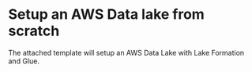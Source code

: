 # Setup an AWS Data lake from scratch

The attached template will setup an AWS Data Lake with Lake Formation and Glue.

